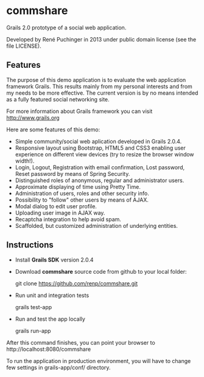 commshare
=========

Grails 2.0 prototype of a social web application.

Developed by René Puchinger in 2013 under public domain license (see the file LICENSE).

Features
--------

The purpose of this demo application is to evaluate the web application framework Grails. This results mainly from my personal interests and from my needs to be more effective. The current version is by no means intended as a fully featured social networking site.

For more information about Grails framework you can visit http://www.grails.org

Here are some features of this demo:

- Simple community/social web aplication developed in Grails 2.0.4.
- Responsive layout using Bootstrap, HTML5 and CSS3 enabling user experience on different view devices (try to resize the browser window width!).
- Login, Logout, Registration with email confirmation, Lost password, Reset password by means of Spring Security.
- Distinguished roles of anonymous, regular and administrator users.
- Approximate displaying of time using Pretty Time.
- Administration of users, roles and other security info.
- Possibility to "follow" other users by means of AJAX.
- Modal dialog to edit user profile.
- Uploading user image in AJAX way.
- Recaptcha integration to help avoid spam.
- Scaffolded, but customized administration of underlying entities.

Instructions
------------

- Install **Grails SDK** version 2.0.4

- Download **commshare** source code from github to your local folder:

  git clone https://github.com/renp/commshare.git

- Run unit and integration tests

  grails test-app
	
- Run and test the app locally

  grails run-app

After this command finishes, you can point your browser to http://localhost:8080/commshare

To run the application in production environment, you will have to change few settings in grails-app/conf/ directory.

